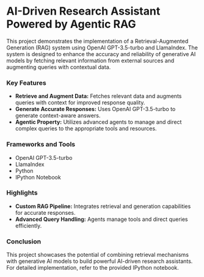 # AI-Driven Research Assistant Powered by Agentic RAG

This project demonstrates the implementation of a Retrieval-Augmented Generation (RAG) system using OpenAI GPT-3.5-turbo and LlamaIndex. The system is designed to enhance the accuracy and reliability of generative AI models by fetching relevant information from external sources and augmenting queries with contextual data.

### Key Features
- __Retrieve and Augment Data:__ Fetches relevant data and augments queries with context for improved response quality.
- __Generate Accurate Responses:__ Uses OpenAI GPT-3.5-turbo to generate context-aware answers.
- __Agentic Property:__ Utilizes advanced agents to manage and direct complex queries to the appropriate tools and resources.

### Frameworks and Tools
- OpenAI GPT-3.5-turbo
- LlamaIndex
- Python
- IPython Notebook

### Highlights
- __Custom RAG Pipeline:__ Integrates retrieval and generation capabilities for accurate responses.
- __Advanced Query Handling:__ Agents manage tools and direct queries efficiently.

### Conclusion
This project showcases the potential of combining retrieval mechanisms with generative AI models to build powerful AI-driven research assistants. For detailed implementation, refer to the provided IPython notebook.
